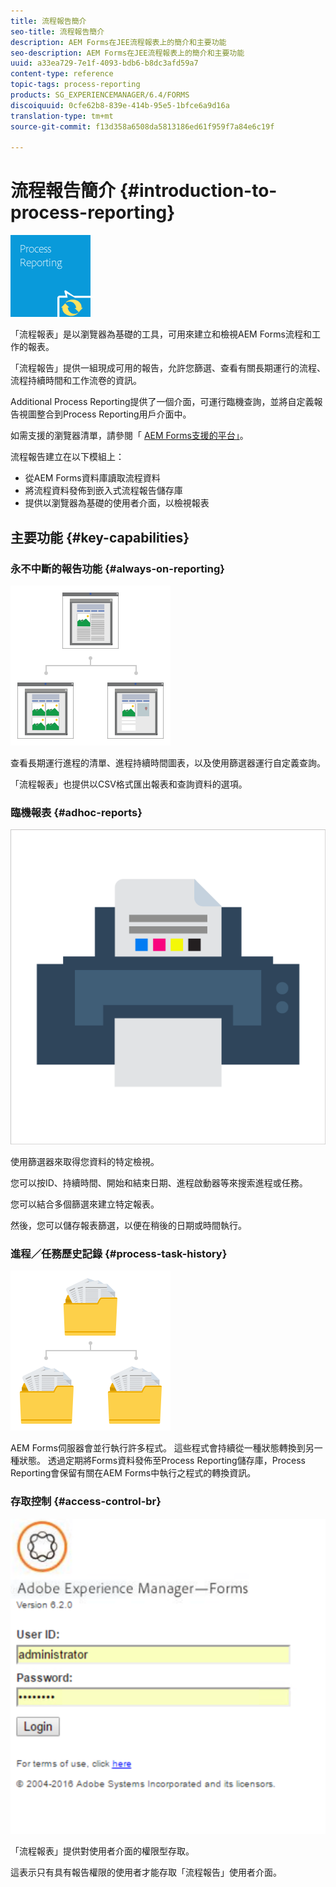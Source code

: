 ```yaml
---
title: 流程報告簡介
seo-title: 流程報告簡介
description: AEM Forms在JEE流程報表上的簡介和主要功能
seo-description: AEM Forms在JEE流程報表上的簡介和主要功能
uuid: a33ea729-7e1f-4093-bdb6-b8dc3afd59a7
content-type: reference
topic-tags: process-reporting
products: SG_EXPERIENCEMANAGER/6.4/FORMS
discoiquuid: 0cfe62b8-839e-414b-95e5-1bfce6a9d16a
translation-type: tm+mt
source-git-commit: f13d358a6508da5813186ed61f959f7a84e6c19f

---
```



# 流程報告簡介 {#introduction-to-process-reporting}

![process-reporting](assets/process-reporting.png)

「流程報表」是以瀏覽器為基礎的工具，可用來建立和檢視AEM Forms流程和工作的報表。

「流程報告」提供一組現成可用的報告，允許您篩選、查看有關長期運行的流程、流程持續時間和工作流卷的資訊。

Additional Process Reporting提供了一個介面，可運行臨機查詢，並將自定義報告視圖整合到Process Reporting用戶介面中。

如需支援的瀏覽器清單，請參閱「 [AEM Forms支援的平台」](/help/forms/using/aem-forms-jee-supported-platforms.md)。

流程報告建立在以下模組上：

* 從AEM Forms資料庫讀取流程資料
* 將流程資料發佈到嵌入式流程報告儲存庫
* 提供以瀏覽器為基礎的使用者介面，以檢視報表

## 主要功能 {#key-capabilities}

### 永不中斷的報告功能 {#always-on-reporting}

![站點管理](assets/site-management.png)

查看長期運行進程的清單、進程持續時間圖表，以及使用篩選器運行自定義查詢。

「流程報表」也提供以CSV格式匯出報表和查詢資料的選項。

### 臨機報表 {#adhoc-reports}

![列印與色彩](assets/print-&-colour.png)

使用篩選器來取得您資料的特定檢視。

您可以按ID、持續時間、開始和結束日期、進程啟動器等來搜索進程或任務。

您可以結合多個篩選來建立特定報表。

然後，您可以儲存報表篩選，以便在稍後的日期或時間執行。

### 進程／任務歷史記錄 {#process-task-history}

![檔案管理](assets/file-management.png)

AEM Forms伺服器會並行執行許多程式。 這些程式會持續從一種狀態轉換到另一種狀態。 透過定期將Forms資料發佈至Process Reporting儲存庫，Process Reporting會保留有關在AEM Forms中執行之程式的轉換資訊。

### 存取控制 {#access-control-br}

![未命名](assets/untitled.png)

「流程報表」提供對使用者介面的權限型存取。

這表示只有具有報告權限的使用者才能存取「流程報告」使用者介面。



